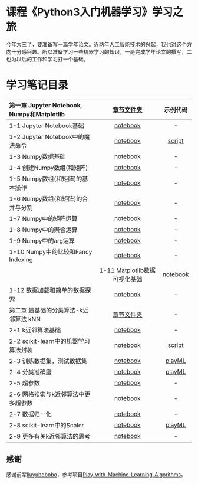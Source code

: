 # 课程《Python3入门机器学习》学习之旅

今年大三了，要准备写一篇学年论文。近两年人工智能技术的兴起，我也对这个方向十分感兴趣。所以准备学习一些机器学习的知识，一是完成学年论文的撰写，二也为以后的工作和学习打一个基础。

# 学习笔记目录
|第一章 Jupyter Notebook, Numpy和Matplotlib|[章节文件夹](01-Jupyter-Notebook-Numpy-and-Matplotlib/)|示例代码|
|:--------|:---------:|:---------:|
|1-1 Jupyter Notebook基础|[notebook](01-Jupyter-Notebook-Numpy-and-Matplotlib/01-Jupyter-Notebook-Basics/01-Jupyter-Notebook-Basics.ipynb)| - |
|1-2 Jupyter Notebook中的魔法命令|[notebook](01-Jupyter-Notebook-Numpy-and-Matplotlib/02-Magic-Commands/02-Magic-Commands.ipynb)|	[script](01-Jupyter-Notebook-Numpy-and-Matplotlib/02-Magic-Commands/)
|1-3 Numpy数据基础|[notebook](01-Jupyter-Notebook-Numpy-and-Matplotlib/03-Numpy-Array-Basics/03-Numpy-Array-Basics.ipynb)|-|
|1-4 创建Numpy数组(和矩阵)|[notebook](01-Jupyter-Notebook-Numpy-and-Matplotlib/04-Create-Numpy-Array/04-Create-Numpy-Array.ipynb)|-|
|1-5 Numpy数组(和矩阵)的基本操作|[notebook](01-Jupyter-Notebook-Numpy-and-Matplotlib/05-Numpy-Array-Basic-Operations/05-Numpy-Array-Basic-Operations.ipynb)|-|
|1-6 Numpy数组(和矩阵)的合并与分割|[notebook](01-Jupyter-Notebook-Numpy-and-Matplotlib/06-Concatenate-and-Split/06-Concatenate-and-Split.ipynb)|-|
|1-7 Numpy中的矩阵运算|[notebook](01-Jupyter-Notebook-Numpy-and-Matplotlib/07-Computation-on-Numpy-Array/07-Computation-on-Numpy-Array.ipynb)|-|
|1-8 Numpy中的聚合运算|[notebook](01-Jupyter-Notebook-Numpy-and-Matplotlib/08-Aggregation-Operator-in-Numpy/08-Aggregation-Operator-in-Numpy.ipynb)|-|
|1-9 Numpy中的arg运算|[notebook](01-Jupyter-Notebook-Numpy-and-Matplotlib/09-Arg-Operation-in-Numpy/09-Arg-Operation-in-Numpy.ipynb)|-|
|1-10 Numpy中的比较和Fancy Indexing|[notebook](01-Jupyter-Notebook-Numpy-and-Matplotlib/10-Comparison-and-Fancy-Indexing/10-Comparison-and-Fancy-Indexing.ipynb)|-|
||1-11 Matplotlib数据可视化基础|[notebook](01-Jupyter-Notebook-Numpy-and-Matplotlib/11-Matplotlib-Basics/11-Matplotlib-Basics.ipynb)|-|
|1-12 数据加载和简单的数据探索|[notebook](01-Jupyter-Notebook-Numpy-and-Matplotlib/12-Loading-Data-and-Simple-Data-Exploring/12-Loading-Data-and-Simple-Data-Exploring.ipynb)|-|
|第二章 最基础的分类算法-k近邻算法 kNN|[章节文件夹](02-kNN/)|-|
|2-1 k近邻算法基础|[notebook](02-kNN/01-kNN-Basics/01-kNN-Basics.ipynb)|-|
|2-2 scikit-learn中的机器学习算法封装|[notebook](02-kNN/02-kNN-in-scikit-learn/02-kNN-in-scikit-learn.ipynb)|[script](02-kNN/02-kNN-in-scikit-learn/)|
|2-3 训练数据集，测试数据集|[notebook](02-kNN/03-Test-Our-Algorithm/03-Test-Our-Algorithm.ipynb)|[playML](02-kNN/03-Test-Our-Algorithm/playML/)|
|2-4 分类准确度|[notebook](02-kNN/04-Accuracy-Score/04-Accuracy-Score.ipynb)|[playML](02-kNN/04-Accuracy-Score/playML/)|
|2-5 超参数|[notebook](02-kNN/05-Hyper-Parameters/05-Hyper-Parameters.ipynb)|-|
|2-6 网格搜索与k近邻算法中更多超参数|	[notebook](02-kNN/06-More-Hyper-Parameters-in-kNN-and-Grid-Search/06-More-Hyper-Parameters-in-kNN-and-Grid-Search.ipynb)|-|
|2-7 数据归一化|[notebook](02-kNN/07-Feature-Scaling/07-Feature-Scaling.ipynb)|-|
|2-8 scikit-learn中的Scaler|[notebook](02-kNN/08-Scaler-in-Scikit-Learn/08-Scaler-in-Scikit-Learn.ipynb)|[playML](02-kNN/08-Scaler-in-Scikit-Learn/playML/)
|2-9 更多有关k近邻算法的思考|	[notebook](02-kNN/09-更多有关k近邻算法/09-更多有关k近邻算法.ipynb)|-|

## 感谢
感谢前辈[liuyubobobo](https://github.com/liuyubobobo)，参考项目[Play-with-Machine-Learning-Algorithms](https://github.com/liuyubobobo/Play-with-Machine-Learning-Algorithms)。